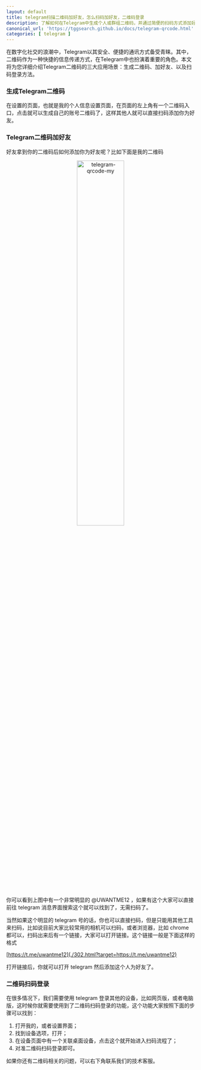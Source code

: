 ```yaml
---
layout: default
title: telegram扫描二维码加好友，怎么扫码加好友，二维码登录
description: 了解如何在Telegram中生成个人或群组二维码，并通过简便的扫码方式添加好友或加入群组。探索Telegram二维码的多种应用场景，以及在Web或移动端轻松实现扫码登录的方法。让您的Telegram通讯更加便捷高效！
canonical_url: 'https://tggsearch.github.io/docs/telegram-qrcode.html'
categories: [ telegram ]
---
```

在数字化社交的浪潮中，Telegram以其安全、便捷的通讯方式备受青睐。其中，二维码作为一种快捷的信息传递方式，在Telegram中也扮演着重要的角色。本文将为您详细介绍Telegram二维码的三大应用场景：生成二维码、加好友、以及扫码登录方法。

### 生成Telegram二维码
在设置的页面，也就是我的个人信息设置页面，在页面的左上角有一个二维码入口，点击就可以生成自己的账号二维码了，这样其他人就可以直接扫码添加你为好友。

### Telegram二维码加好友
好友拿到你的二维码后如何添加你为好友呢？比如下面是我的二维码

<div align=center>
    <img alt="telegram-qrcode-my" src="https://cdn.jsdelivr.net/gh/tggsearch/tggsearch.github.io/assets/img/telegram-qrcode-my.webp" class="page-img" width="50%" onerror="this.onerror=null;this.src='/assets/img/telegram-qrcode-my.webp'" />
</div>

你可以看到上图中有一个非常明显的 @UWANTME12 ，如果有这个大家可以直接前往 telegram 消息界面搜索这个就可以找到了，无需扫码了。

当然如果这个明显的 telegram 号的话，你也可以直接扫码，但是只能用其他工具来扫码，比如说目前大家比较常用的相机可以扫码，或者浏览器，比如 chrome 都可以，扫码出来后有一个链接，大家可以打开链接。这个链接一般是下面这样的格式

[https://t.me/uwantme12](./302.html?target=https://t.me/uwantme12)

打开链接后，你就可以打开 telegram 然后添加这个人为好友了。

### 二维码扫码登录
在很多情况下，我们需要使用 telegram 登录其他的设备，比如网页版，或者电脑版，这时候你就需要使用到了二维码扫码登录的功能，这个功能大家按照下面的步骤可以找到：

1. 打开我的，或者设置界面；
2. 找到设备选项，打开；
3. 在设备页面中有一个关联桌面设备，点击这个就开始进入扫码流程了；
4. 对准二维码扫码登录即可。

如果你还有二维码相关的问题，可以右下角联系我们的技术客服。